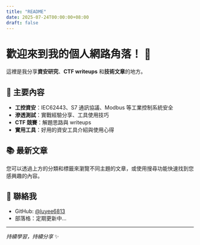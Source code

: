 ```yaml
---
title: "README"
date: 2025-07-24T00:00:00+08:00
draft: false
---
```


# 歡迎來到我的個人網路角落！ 🔐

這裡是我分享**資安研究**、**CTF writeups** 和**技術文章**的地方。

## 🎯 主要內容

- **工控資安**：IEC62443、S7 通訊協議、Modbus 等工業控制系統安全
- **滲透測試**：實戰經驗分享、工具使用技巧
- **CTF 競賽**：解題思路與 writeups
- **實用工具**：好用的資安工具介紹與使用心得

## 📚 最新文章

您可以透過上方的分類和標籤來瀏覽不同主題的文章，或使用搜尋功能快速找到您感興趣的內容。

## 🔗 聯絡我

- GitHub: [@luyee6813](https://github.com/luyee6813)
- 部落格：定期更新中...

---

_持續學習，持續分享_ ✨
